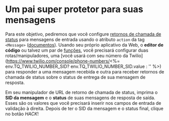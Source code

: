 # Um pai super protetor para suas mensagens

Para este objetivo, pediremos que você configure [retornos de chamada de status](https://support.twilio.com/hc/en-us/articles/360008989454-Tracking-the-Delivery-Status-of-an-Outbound-Twilio-SMS-or-MMS-Message) para mensagens de entrada usando o atributo `action` da tag `<Message>` ([documentos](https://www.twilio.com/docs/sms/twiml/message#attributes-action)). Usando seu próprio aplicativo da Web, o **editor de código** ou talvez um par de [funções](https://www.twilio.com/console/functions/manage), você precisará configurar duas rotas/manipuladores, uma [você usará com seu número da Twilio](https://www.twilio.com/console/phone-numbers/<%= env.TQ_TWILIO_NUMBER_SID? env.TQ_TWILIO_NUMBER_SID.value : '' %>) para responder a uma mensagem recebida e outra para receber retornos de chamada de status sobre o status de entrega de sua mensagem de resposta.

Em seu manipulador de URL de retorno de chamada de status, imprima o **SID da mensagem** e o **status** de suas mensagens de resposta de saída. Esses são os valores que você precisará inserir nos campos de entrada de validação à direita. Depois de ter o SID da mensagem e o status final, clique no botão *HACK*!